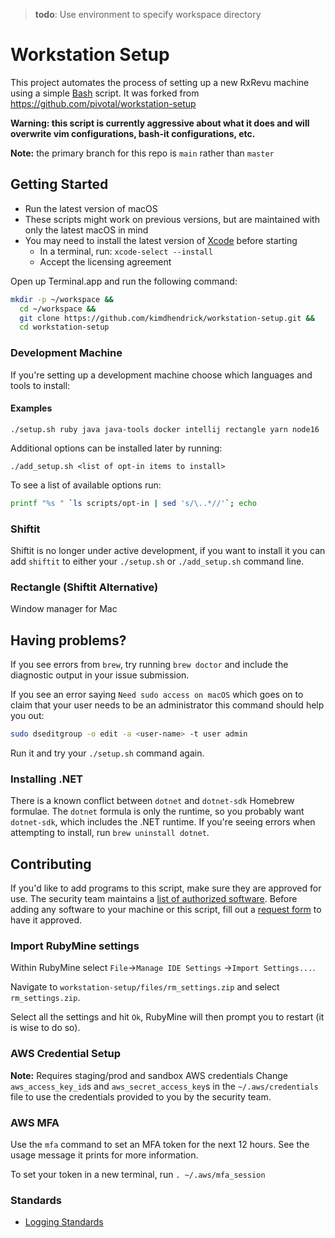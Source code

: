 >**todo**: Use environment to specify workspace directory

# Workstation Setup

This project automates the process of setting up a new RxRevu machine using a simple [Bash](https://www.gnu.org/software/bash/) script.
It was forked from https://github.com/pivotal/workstation-setup

**Warning: this script is currently aggressive about what it does and will overwrite vim configurations, bash-it configurations, etc.**

**Note:** the primary branch for this repo is `main` rather than `master`

## Getting Started

- Run the latest version of macOS
- These scripts might work on previous versions, but are maintained with only the latest macOS in mind
- You may need to install the latest version of [Xcode](https://developer.apple.com/xcode/) before starting
    - In a terminal, run: `xcode-select --install`
    - Accept the licensing agreement

Open up Terminal.app and run the following command:

```sh
mkdir -p ~/workspace &&
  cd ~/workspace &&
  git clone https://github.com/kimdhendrick/workstation-setup.git &&
  cd workstation-setup
```

### Development Machine

If you're setting up a development machine choose which languages and tools to install:

#### Examples
`./setup.sh ruby java java-tools docker intellij rectangle yarn node16`

Additional options can be installed later by running:

`./add_setup.sh <list of opt-in items to install>`

To see a list of available options run:

```sh
printf "%s " `ls scripts/opt-in | sed 's/\..*//'`; echo
```

### Shiftit

Shiftit is no longer under active development, if you want to install it you can add `shiftit` to either your `./setup.sh` or `./add_setup.sh` command line.

### Rectangle (Shiftit Alternative)

Window manager for Mac

## Having problems?

If you see errors from `brew`, try running `brew doctor` and include the diagnostic output in your issue submission.

If you see an error saying `Need sudo access on macOS` which goes on to claim that your user needs to be an administrator
this command should help you out:
```sh
sudo dseditgroup -o edit -a <user-name> -t user admin
```
Run it and try your `./setup.sh` command again.

### Installing .NET
There is a known conflict between `dotnet` and `dotnet-sdk` Homebrew formulae.
The `dotnet` formula is only the runtime, so you probably want `dotnet-sdk`, which includes the .NET runtime.
If you're seeing errors when attempting to install, run `brew uninstall dotnet`.

## Contributing

If you'd like to add programs to this script, make sure they are approved for use.
The security team maintains a [list of authorized software](https://rxrevu.atlassian.net/wiki/spaces/SEC/pages/72351752/Authorized+Software).
Before adding any software to your machine or this script, fill out a [request form](https://rxrevu.atlassian.net/wiki/spaces/PLAT/pages/93520115/Request+Forms) to have it approved.

### Import RubyMine settings
Within RubyMine select `File`->`Manage IDE Settings` ->`Import Settings...`.

Navigate to `workstation-setup/files/rm_settings.zip` and select `rm_settings.zip`.

Select all the settings and hit `Ok`, RubyMine will then prompt you to restart (it is wise to do so).

### AWS Credential Setup
**Note:** Requires staging/prod and sandbox AWS credentials
Change `aws_access_key_id`s and `aws_secret_access_key`s in 
the `~/.aws/credentials` file to use the credentials provided to
you by the security team.

### AWS MFA
Use the `mfa` command to set an MFA token for the next 12 hours.
See the usage message it prints for more information.

To set your token in a new terminal, run `. ~/.aws/mfa_session`

### Standards
- [Logging Standards](standards/logging_standard.md)
